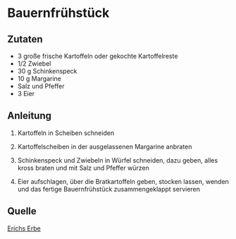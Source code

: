 # Bauernfrühstück

## Zutaten

+ 3 große frische Kartoffeln oder gekochte Kartoffelreste
+ 1/2 Zwiebel
+ 30 g Schinkenspeck
+ 10 g Margarine
+ Salz und Pfeffer
+ 3 Eier

## Anleitung

1. Kartoffeln in Scheiben schneiden

2. Kartoffelscheiben in der ausgelassenen Margarine anbraten

3. Schinkenspeck und Zwiebeln in Würfel schneiden, dazu geben, alles kross
   braten und mit Salz und Pfeffer würzen

4. Eier aufschlagen, über die Bratkartoffeln geben, stocken lassen, wenden und
   das fertige Bauernfrühstück zusammengeklappt servieren

## Quelle

[Erichs Erbe](https://www.erichserbe.de/017)
